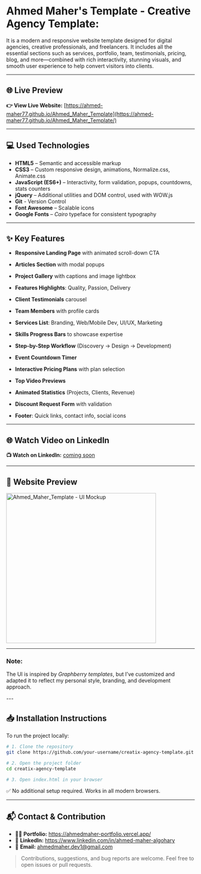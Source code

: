 # Ahmed Maher's Template - Creative Agency Template:
It is a modern and responsive website template designed for digital agencies, creative professionals, and freelancers. It includes all the essential sections such as services, portfolio, team, testimonials, pricing, blog, and more—combined with rich interactivity, stunning visuals, and smooth user experience to help convert visitors into clients.

---

## 🌐 Live Preview  
**👉 View Live Website:** [https://ahmed-maher77.github.io/Ahmed_Maher_Template](https://ahmed-maher77.github.io/Ahmed_Maher_Template/)

---

## 💻 Used Technologies

- **HTML5** – Semantic and accessible markup  
- **CSS3** – Custom responsive design, animations, Normalize.css, Animate.css  
- **JavaScript (ES6+)** – Interactivity, form validation, popups, countdowns, stats counters  
- **jQuery** – Additional utilities and DOM control, used with WOW.js
- **Git** - Version Control
- **Font Awesome** – Scalable icons  
- **Google Fonts** – *Cairo* typeface for consistent typography  

---

## ✨ Key Features

- **Responsive Landing Page** with animated scroll-down CTA  
- **Articles Section** with modal popups  
- **Project Gallery** with captions and image lightbox  
- **Features Highlights**: Quality, Passion, Delivery  
- **Client Testimonials** carousel  

- **Team Members** with profile cards  
- **Services List**: Branding, Web/Mobile Dev, UI/UX, Marketing  
- **Skills Progress Bars** to showcase expertise  
- **Step-by-Step Workflow** (Discovery → Design → Development)  
- **Event Countdown Timer**  
- **Interactive Pricing Plans** with plan selection  
- **Top Video Previews**  
- **Animated Statistics** (Projects, Clients, Revenue)  
- **Discount Request Form** with validation  
- **Footer**: Quick links, contact info, social icons  

---

## 🌐 Watch Video on LinkedIn  
**📺 Watch on LinkedIn:** [coming soon]()

---

## 👀 Website Preview  
<a href="https://ahmed-maher77.github.io/Ahmed_Maher_Template/" title="demo">
  <img src="https://github.com/user-attachments/assets/4f9f1898-5969-46bf-a54d-8fa6d9962ea1" alt="Ahmed_Maher_Template - UI Mockup" width="400">
</a>

---

<h3>Note:</h3>

<p>The UI is inspired by <i>Graphberry templates</i>, but I’ve customized and adapted it to reflect my personal style, branding, and development approach.</p>
---

## 📥 Installation Instructions

To run the project locally:

```bash
# 1. Clone the repository
git clone https://github.com/your-username/creatix-agency-template.git

# 2. Open the project folder
cd creatix-agency-template

# 3. Open index.html in your browser
```
✅ No additional setup required. Works in all modern browsers.

<hr/>

## 📬 Contact & Contribution
- 🧑‍💻 **Portfolio:** <a href="https://ahmedmaher-portfolio.vercel.app/" title="See My Portfolio">https://ahmedmaher-portfolio.vercel.app/</a>
- 🔗 **LinkedIn:** <a href="https://www.linkedin.com/in/ahmed-maher-algohary" title="Contact via LinkedIn">https://www.linkedin.com/in/ahmed-maher-algohary</a>
- 📧 **Email:** <a href="mailto:ahmedmaher.dev1@gmail.com" title="Contact via Email">ahmedmaher.dev1@gmail.com</a>

> Contributions, suggestions, and bug reports are welcome. Feel free to open issues or pull requests.
